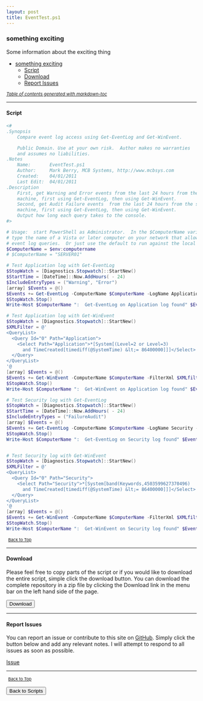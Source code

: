 ```yaml
---
layout: post
title: EventTest.ps1
---
```


### something exciting

Some information about the exciting thing

- [something exciting](#something-exciting)
  - [Script](#script)
  - [Download](#download)
  - [Report Issues](#report-issues)

<small><i><a href='http://ecotrust-canada.github.io/markdown-toc/'>Table of contents generated with markdown-toc</a></i></small>

---

#### Script

```powershell
<#
.Synopsis
	Compare event log access using Get-EventLog and Get-WinEvent.

	Public Domain. Use at your own risk.  Author makes no warranties
	and assumes no liabilities.
.Notes
    Name:       EventTest.ps1
    Author:     Mark Berry, MCB Systems, http://www.mcbsys.com
	Created:    04/01/2011
    Last Edit:  04/01/2011
.Description
	First, get Warning and Error events from the last 24 hours from the specified
	machine, first using Get-EventLog, then using Get-WinEvent.
	Second, get Audit Failure events  from the last 24 hours from the specified
	machine, first using Get-EventLog, then using Get-WinEvent.
	Output how long each query takes to the console.
#>

# Usage:  start PowerShell as Administrator.  In the $ComputerName variable below,
# type the name of a Vista or later computer on your network that allows remote
# event log queries.  Or just use the default to run against the local machine.
$ComputerName = $env:computername
# $ComputerName = "SERVER01"

# Test Application log with Get-EventLog
$StopWatch = [Diagnostics.Stopwatch]::StartNew()
$StartTime = [DateTime]::Now.AddHours( - 24)
$IncludeEntryTypes = ("Warning", "Error")
[array] $Events = @()
$Events += Get-EventLog -ComputerName $ComputerName -LogName Application -After $StartTime | Where-Object { ($IncludeEntryTypes -contains $_.EntryType) }
$StopWatch.Stop()
Write-Host $ComputerName ":  Get-EventLog on Application log found" $Events.Count "events. Elapsed time:" $StopWatch.Elapsed

# Test Application log with Get-WinEvent
$StopWatch = [Diagnostics.Stopwatch]::StartNew()
$XMLFilter = @'
<QueryList>
  <Query Id="0" Path="Application">
    <Select Path="Application">*[System[(Level=2 or Level=3)
	  and TimeCreated[timediff(@SystemTime) &lt;= 86400000]]]</Select>
  </Query>
</QueryList>
'@
[array] $Events = @()
$Events += Get-WinEvent -ComputerName $ComputerName -FilterXml $XMLfilter
$StopWatch.Stop()
Write-Host $ComputerName ":  Get-WinEvent on Application log found" $Events.Count "events. Elapsed time:" $StopWatch.Elapsed

# Test Security log with Get-EventLog
$StopWatch = [Diagnostics.Stopwatch]::StartNew()
$StartTime = [DateTime]::Now.AddHours( - 24)
$IncludeEntryTypes = ("FailureAudit")
[array] $Events = @()
$Events += Get-EventLog -ComputerName $ComputerName -LogName Security -After $StartTime | Where-Object { ($IncludeEntryTypes -contains $_.EntryType) }
$StopWatch.Stop()
Write-Host $ComputerName ":  Get-EventLog on Security log found" $Events.Count "events. Elapsed time:" $StopWatch.Elapsed


# Test Security log with Get-WinEvent
$StopWatch = [Diagnostics.Stopwatch]::StartNew()
$XMLFilter = @'
<QueryList>
  <Query Id="0" Path="Security">
    <Select Path="Security">*[System[band(Keywords,4503599627370496)
	  and TimeCreated[timediff(@SystemTime) &lt;= 86400000]]]</Select>
  </Query>
</QueryList>
'@
[array] $Events = @()
$Events += Get-WinEvent -ComputerName $ComputerName -FilterXml $XMLfilter
$StopWatch.Stop()
Write-Host $ComputerName ":  Get-WinEvent on Security log found" $Events.Count "events. Elapsed time:" $StopWatch.Elapsed
```

<span style="font-size:11px;"><a href="#"><i class="fas fa-caret-up" aria-hidden="true" style="color: white; margin-right:5px;"></i>Back to Top</a></span>

---

#### Download

Please feel free to copy parts of the script or if you would like to download the entire script, simple click the download button. You can download the complete repository in a zip file by clicking the Download link in the menu bar on the left hand side of the page.

<button class="btn" type="submit" onclick="window.open('/PowerShell/scripts/EventLogs/EventTest.ps1')">
    <i class="fa fa-cloud-download-alt">
    </i>
        Download
</button>

---

#### Report Issues

You can report an issue or contribute to this site on <a href="https://github.com/BanterBoy/scripts-blog/issues">GitHub</a>. Simply click the button below and add any relevant notes. I will attempt to respond to all issues as soon as possible.

<!-- Place this tag where you want the button to render. -->

<a class="github-button" href="https://github.com/BanterBoy/scripts-blog/issues/new?title=EventTest.ps1&body=There is a problem with this function. Please find details below." data-show-count="true" aria-label="Issue BanterBoy/scripts-blog on GitHub">Issue</a>

---

<span style="font-size:11px;"><a href="#"><i class="fas fa-caret-up" aria-hidden="true" style="color: white; margin-right:5px;"></i>Back to Top</a></span>

<a href="/menu/_pages/scripts.html">
    <button class="btn">
        <i class='fas fa-reply'>
        </i>
            Back to Scripts
    </button>
</a>

[1]: http://ecotrust-canada.github.io/markdown-toc
[2]: https://github.com/googlearchive/code-prettify
